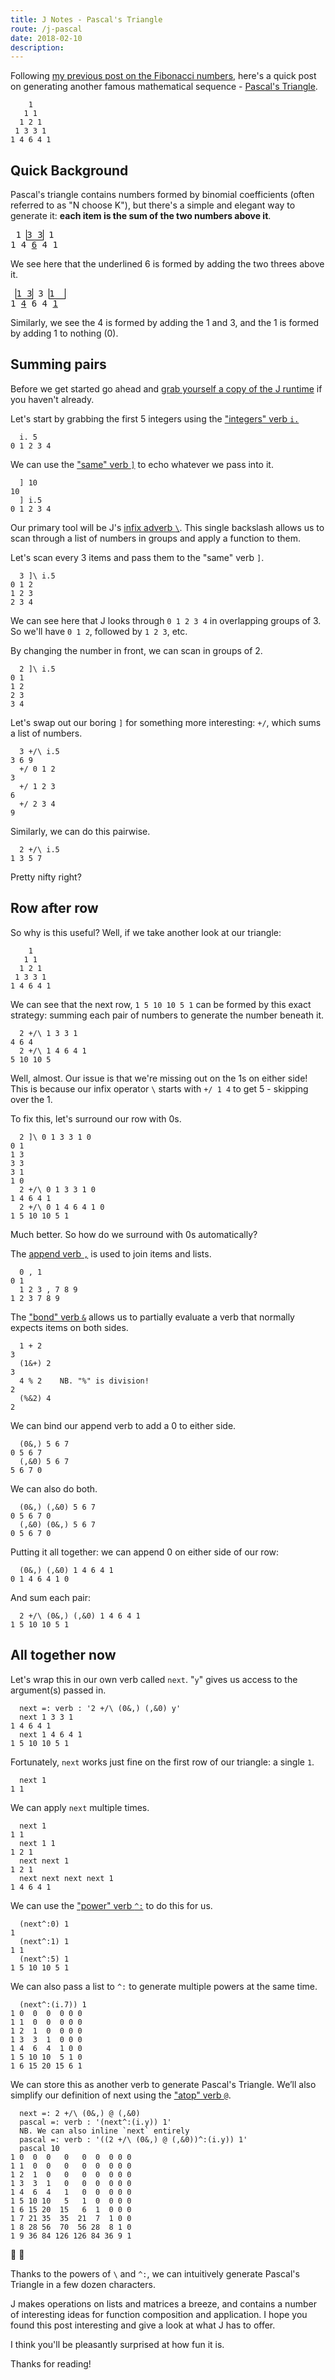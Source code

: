 ```yaml
---
title: J Notes - Pascal's Triangle
route: /j-pascal
date: 2018-02-10
description:
---
```


Following [my previous post on the Fibonacci numbers](/j-fibonacci), here's a quick post on generating another famous mathematical sequence - [Pascal's Triangle](https://en.wikipedia.org/wiki/Pascal%27s_triangle).

```
    1
   1 1
  1 2 1
 1 3 3 1
1 4 6 4 1
```

## Quick Background

Pascal's triangle contains numbers formed by binomial coefficients (often referred to as "N choose K"), but there's a simple and elegant way to generate it: **each item is the sum of the two numbers above it**.

<pre>
 1 <span style="border:1px solid black">3 3</span> 1
1 4 <u>6</u> 4 1
</pre>

We see here that the underlined 6 is formed by adding the two threes above it.

<pre>
 <span style="border:1px solid black">1 3</span> 3 <span style="border:1px solid black">1  </span> 
1 <u>4</u> 6 4 <u>1</u>
</pre>

Similarly, we see the 4 is formed by adding the 1 and 3, and the 1 is formed by adding 1 to nothing (0).

## Summing pairs

Before we get started go ahead and [grab yourself a copy of the J runtime](http://code.jsoftware.com/wiki/System/Installation/All-in-One) if you haven't already.

Let's start by grabbing the first 5 integers using the ["integers" verb `i.`](http://www.jsoftware.com/help/dictionary/didot.htm)

```
  i. 5
0 1 2 3 4
```

We can use the ["same" verb `]`](http://www.jsoftware.com/help/dictionary/d500.htm) to echo whatever we pass into it.

```
  ] 10
10
  ] i.5
0 1 2 3 4
```

Our primary tool will be J's [infix adverb `\`](http://www.jsoftware.com/help/dictionary/d430.htm). This single backslash allows us to scan through a list of numbers in groups and apply a function to them.

Let's scan every 3 items and pass them to the "same" verb `]`.

```
  3 ]\ i.5
0 1 2
1 2 3
2 3 4
```

We can see here that J looks through `0 1 2 3 4` in overlapping groups of 3. So we'll have `0 1 2`, followed by `1 2 3`, etc.

By changing the number in front, we can scan in groups of 2.

```
  2 ]\ i.5
0 1
1 2
2 3
3 4
```

Let's swap out our boring `]` for something more interesting: `+/`, which sums a list of numbers.

```
  3 +/\ i.5
3 6 9
  +/ 0 1 2
3
  +/ 1 2 3
6
  +/ 2 3 4
9
```

Similarly, we can do this pairwise.

```
  2 +/\ i.5
1 3 5 7
```

Pretty nifty right?

## Row after row

So why is this useful? Well, if we take another look at our triangle:

```
    1
   1 1
  1 2 1
 1 3 3 1
1 4 6 4 1
```

We can see that the next row, `1 5 10 10 5 1` can be formed by this exact strategy: summing each pair of numbers to generate the number beneath it.

```
  2 +/\ 1 3 3 1
4 6 4
  2 +/\ 1 4 6 4 1
5 10 10 5
```

Well, almost. Our issue is that we're missing out on the 1s on either side! This is because our infix operator `\` starts with `+/ 1 4` to get 5 - skipping over the 1.

To fix this, let's surround our row with 0s.

```
  2 ]\ 0 1 3 3 1 0
0 1
1 3
3 3
3 1
1 0
  2 +/\ 0 1 3 3 1 0
1 4 6 4 1
  2 +/\ 0 1 4 6 4 1 0
1 5 10 10 5 1
```

Much better. So how do we surround with 0s automatically?

The [append verb `,`](http://www.jsoftware.com/help/dictionary/d320.htm) is used to join items and lists.

```
  0 , 1
0 1
  1 2 3 , 7 8 9
1 2 3 7 8 9
```

The ["bond" verb `&`](http://www.jsoftware.com/help/dictionary/d630n.htm) allows us to partially evaluate a verb that normally expects items on both sides.

```
  1 + 2
3
  (1&+) 2
3
  4 % 2    NB. "%" is division!
2
  (%&2) 4
2
```

We can bind our append verb to add a 0 to either side.

```
  (0&,) 5 6 7
0 5 6 7
  (,&0) 5 6 7
5 6 7 0
```

We can also do both.

```
  (0&,) (,&0) 5 6 7
0 5 6 7 0
  (,&0) (0&,) 5 6 7
0 5 6 7 0
```

Putting it all together: we can append 0 on either side of our row:

```
  (0&,) (,&0) 1 4 6 4 1
0 1 4 6 4 1 0
```

And sum each pair:

```
  2 +/\ (0&,) (,&0) 1 4 6 4 1
1 5 10 10 5 1
```

## All together now

Let's wrap this in our own verb called `next`. "`y`" gives us access to the argument(s) passed in.

```
  next =: verb : '2 +/\ (0&,) (,&0) y'
  next 1 3 3 1
1 4 6 4 1
  next 1 4 6 4 1
1 5 10 10 5 1
```

Fortunately, `next` works just fine on the first row of our triangle: a single `1`.

```
  next 1
1 1
```

We can apply `next` multiple times.

```
  next 1
1 1
  next 1 1
1 2 1
  next next 1
1 2 1
  next next next next 1
1 4 6 4 1
```

We can use the ["power" verb `^:`](http://www.jsoftware.com/help/dictionary/d202n.htm) to do this for us.

```
  (next^:0) 1
1
  (next^:1) 1
1 1
  (next^:5) 1
1 5 10 10 5 1
```

We can also pass a list to `^:` to generate multiple powers at the same time.

```
  (next^:(i.7)) 1
1 0  0  0  0 0 0
1 1  0  0  0 0 0
1 2  1  0  0 0 0
1 3  3  1  0 0 0
1 4  6  4  1 0 0
1 5 10 10  5 1 0
1 6 15 20 15 6 1
```

We can store this as another verb to generate Pascal's Triangle. We’ll also simplify our definition of next using the ["atop" verb `@`](http://www.jsoftware.com/help/dictionary/d620.htm).

```
  next =: 2 +/\ (0&,) @ (,&0)
  pascal =: verb : '(next^:(i.y)) 1'
  NB. We can also inline `next` entirely
  pascal =: verb : '((2 +/\ (0&,) @ (,&0))^:(i.y)) 1'
  pascal 10
1 0  0  0   0   0  0  0 0 0
1 1  0  0   0   0  0  0 0 0
1 2  1  0   0   0  0  0 0 0
1 3  3  1   0   0  0  0 0 0
1 4  6  4   1   0  0  0 0 0
1 5 10 10   5   1  0  0 0 0
1 6 15 20  15   6  1  0 0 0
1 7 21 35  35  21  7  1 0 0
1 8 28 56  70  56 28  8 1 0
1 9 36 84 126 126 84 36 9 1
```

🎉 🎉

Thanks to the powers of `\` and `^:`, we can intuitively generate Pascal's Triangle in a few dozen characters.

J makes operations on lists and matrices a breeze, and contains a number of interesting ideas for function composition and application. I hope you found this post interesting and give a look at what J has to offer.

I think you'll be pleasantly surprised at how fun it is.

Thanks for reading!
